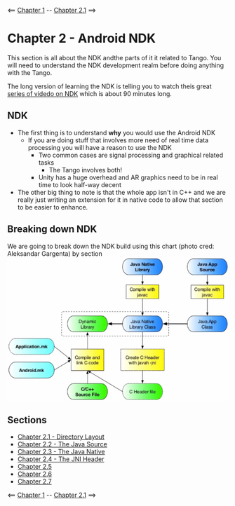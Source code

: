 <== [Chapter 1](./Chapter_01.md) -- [Chapter 2.1](./Chapter_02_01.md) ==>

# Chapter 2 - Android NDK

This section is all about the NDK andthe parts of it it related to Tango. You will need to understand the NDK development realm before doing anything with the Tango.


The long version of learning the NDK is telling you to watch theis great [series of videdo on NDK](https://www.youtube.com/playlist?list=PL0C9C46CAAB1CFB2B) which is about 90 minutes long.

## NDK
* The first thing is to understand **why** you would use the Android NDK
    * If you are doing stuff that involves more need of real time data processing you will have a reason to use the NDK
        * Two common cases are signal processing and graphical related tasks
            * The Tango involves both!
        * Unity has a huge overhead and AR graphics need to be in real time to look half-way decent
* The other big thing to note is that the whole app isn't in C++ and we are really just writing an extension for it in native code to allow that section to be easier to enhance.

## Breaking down NDK

We are going to break down the NDK build using this chart (photo cred: Aleksandar Gargenta) by section
![NDK layout](../images/Chapter_02_IMG_001.png)

## Sections
* [Chapter 2.1 - Directory Layout](./Chapter_02_01.md)
* [Chapter 2.2 - The Java Source](./Chapter_02_02.md)
* [Chapter 2.3 - The Java Native](./Chapter_02_03.md)
* [Chapter 2.4 - The JNI Header](./Chapter_02_04.md)
* [Chapter 2.5](./Chapter_02_05.md)
* [Chapter 2.6](./Chapter_02_06.md)
* [Chapter 2.7](./Chapter_02_07.md)


    
<== [Chapter 1](./Chapter_01.md) -- [Chapter 2.1](./Chapter_02_01.md) ==>
